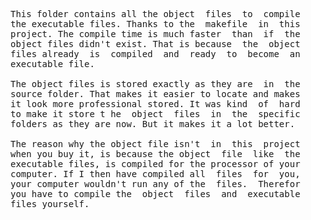 
<pre>
This folder contains all the object  files  to  compile
the executable files. Thanks to the  makefile  in  this
project. The compile time is much faster  than  if  the
object files didn't exist. That is because  the  object
files already  is  compiled  and  ready  to  become  an
executable file.

The object files is stored exactly as they are  in  the
source folder. That makes it easier to locate and makes
it look more professional stored. It was kind  of  hard
to make it store t he  object  files  in  the  specific
folders as they are now. But it makes it a lot better.

The reason why the object file isn't  in  this  project
when you buy it, is because the object  file  like  the
executable files, is compiled for the processor of your
computer. If I then have compiled all  files  for  you,
your computer wouldn't run any of the  files.  Therefor
you have to compile the  object  files  and  executable
files yourself.
</pre>
